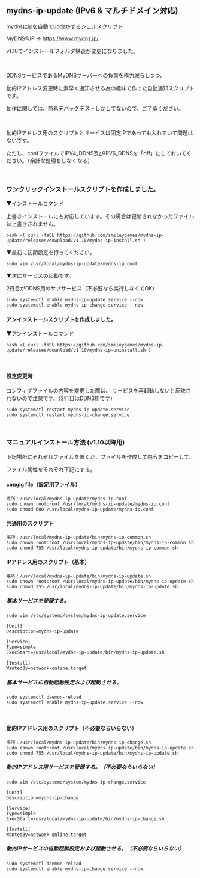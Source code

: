 ## mydns-ip-update (IPv6 & マルチドメイン対応)

mydnsにipを自動でupdateするシェルスクリプト

MyDNS®JP → https://www.mydns.jp/

v1.10でインストールフォルダ構造が変更になりました。

<br>

DDNSサービスであるMyDNSサーバーへの負荷を極力減らしつつ、

動的IPアドレス変更時に素早く通知させる為の趣味で作った自動通知スクリプトです。

動作に関しては、簡易デバッグテストしかしてないので、ご了承ください。

<br>

動的IPアドレス用のスクリプトとサービスは固定IPであっても入れていて問題はないです。

ただし、confファイルでIPV4_DDNS及びIPV6_DDNSを「off」にしておいてください。（余計な処理をしなくなる）

<br>

### ワンクリックインストールスクリプトを作成しました。
▼インストールコマンド

上書きインストールにも対応しています。その場合は更新されなかったファイルは上書きされません。
```
bash <( curl -fsSL https://github.com/smileygames/mydns-ip-update/releases/download/v1.10/mydns-ip-install.sh )
```
▼最初に初期設定を行ってください。
```
sudo vim /usr/local/mydns-ip-update/mydns-ip.conf
```
▼次にサービスの起動です。

2行目がDDNS用のサブサービス（不必要なら実行しなくてOK）
```
sudo systemctl enable mydns-ip-update.service --now
sudo systemctl enable mydns-ip-change.service --now
```

#### アンインストールスクリプトを作成しました。
▼アンインストールコマンド
```
bash <( curl -fsSL https://github.com/smileygames/mydns-ip-update/releases/download/v1.10/mydns-ip-uninstall.sh )
```

<br>

#### 設定変更時
コンフィグファイルの内容を変更した際は、
サービスを再起動しないと反映されないので注意です。（2行目はDDNS用です）
```
sudo systemctl restart mydns-ip-update.service
sudo systemctl restart mydns-ip-change.service
```

<br>

### マニュアルインストール方法 (v1.10以降用)
下記場所にそれぞれファイルを置くか、ファイルを作成して内容をコピーして、

ファイル属性をそれぞれ下記にする。

#### congig file（設定用ファイル）
```
場所：/usr/local/mydns-ip-update/mydns-ip.conf
sudo chown root:root /usr/local/mydns-ip-update/mydns-ip.conf
sudo chmod 600 /usr/local/mydns-ip-update/mydns-ip.conf
```

#### 共通用のスクリプト
```
場所：/usr/local/mydns-ip-update/bin/mydns-ip-common.sh
sudo chown root:root /usr/local/mydns-ip-update/bin/mydns-ip-common.sh
sudo chmod 755 /usr/local/mydns-ip-update/bin/mydns-ip-common.sh
```

#### IPアドレス用のスクリプト（基本）
```
場所：/usr/local/mydns-ip-update/bin/mydns-ip-update.sh
sudo chown root:root /usr/local/mydns-ip-update/bin/mydns-ip-update.sh
sudo chmod 755 /usr/local/mydns-ip-update/bin/mydns-ip-update.sh
```

##### 基本サービスを登録する。

```
sudo vim /etc/systemd/system/mydns-ip-update.service
```

```
[Unit]
Description=mydns-ip-update

[Service]
Type=simple
ExecStart=/usr/local/mydns-ip-update/bin/mydns-ip-update.sh

[Install]
WantedBy=network-online.target
```

##### 基本サービスの自動起動設定および起動させる。
```
sudo systemctl daemon-reload
sudo systemctl enable mydns-ip-update.service --now
```

<br>

#### 動的IPアドレス用のスクリプト（不必要ならいらない）

```
場所：/usr/local/mydns-ip-update/bin/mydns-ip-change.sh
sudo chown root:root /usr/local/mydns-ip-update/bin/mydns-ip-update.sh
sudo chmod 755 /usr/local/mydns-ip-update/bin/mydns-ip-update.sh
```

##### 動的IPアドレス用サービスを登録する。（不必要ならいらない）
```
sudo vim /etc/systemd/system/mydns-ip-change.service
```

```
[Unit]
Description=mydns-ip-change

[Service]
Type=simple
ExecStart=/usr/local/mydns-ip-update/bin/mydns-ip-change.sh

[Install]
WantedBy=network-online.target
```

##### 動的IPサービスの自動起動設定および起動させる。（不必要ならいらない）
```
sudo systemctl daemon-reload
sudo systemctl enable mydns-ip-change.service --now
```
